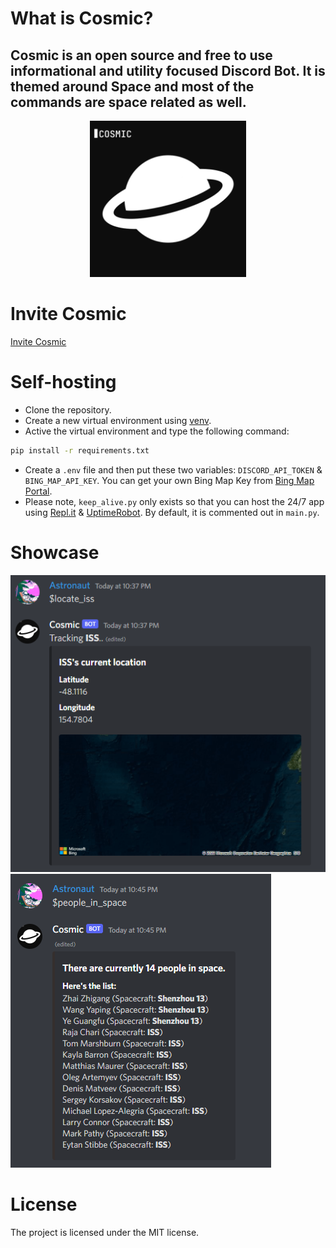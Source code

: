 # What is Cosmic?
## Cosmic is an open source and free to use informational and utility focused Discord Bot. It is themed around Space and most of the commands are space related as well.
<p align="center">
  <img src="logo.jpg" width="250" height="250"/>
</p>

# Invite Cosmic
[Invite Cosmic](https://discord.com/api/oauth2/authorize?client_id=963048404244643870&permissions=414467872832&scope=bot)

# Self-hosting
- Clone the repository.
- Create a new virtual environment using [venv](https://docs.python.org/3/library/venv.html).
- Active the virtual environment and type the following command:
```bash
pip install -r requirements.txt
```
- Create a `.env` file and then put these two variables: `DISCORD_API_TOKEN` & `BING_MAP_API_KEY`. You can get your own Bing Map Key from [Bing Map Portal](https://www.bingmapsportal.com/).
- Please note, `keep_alive.py` only exists so that you can host the 24/7 app using [Repl.it](https://replit.com) & [UptimeRobot](https://uptimerobot.com). By default, it is commented out in `main.py`.

# Showcase
![ss1](screenshots/screenshot.png)
![ss2](screenshots/screenshot_2.png)
# License
The project is licensed under the MIT license.